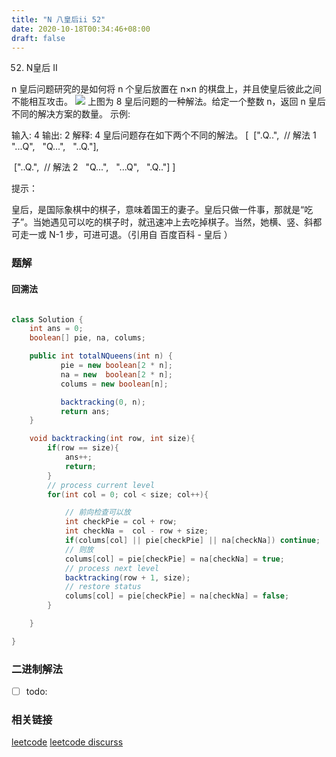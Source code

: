 ```yaml
---
title: "N 八皇后ii 52"
date: 2020-10-18T00:34:46+08:00
draft: false
---
```



52. N皇后 II


n 皇后问题研究的是如何将 n 个皇后放置在 n×n 的棋盘上，并且使皇后彼此之间不能相互攻击。
![](https://assets.leetcode-cn.com/aliyun-lc-upload/uploads/2018/10/12/8-queens.png
)
上图为 8 皇后问题的一种解法。给定一个整数 n，返回 n 皇后不同的解决方案的数量。
示例:


输入: 4
输出: 2
解释: 4 皇后问题存在如下两个不同的解法。
[
 [".Q..",  // 解法 1
  "...Q",
  "Q...",
  "..Q."],

 ["..Q.",  // 解法 2
  "Q...",
  "...Q",
  ".Q.."]
]

提示：

皇后，是国际象棋中的棋子，意味着国王的妻子。皇后只做一件事，那就是“吃子”。当她遇见可以吃的棋子时，就迅速冲上去吃掉棋子。当然，她横、竖、斜都可走一或 N-1 步，可进可退。（引用自 百度百科 - 皇后 ）



### 题解

#### 回溯法

```java

class Solution {
    int ans = 0;
    boolean[] pie, na, colums;

    public int totalNQueens(int n) {
           pie = new boolean[2 * n];
           na = new  boolean[2 * n];
           colums = new boolean[n];

           backtracking(0, n);
           return ans;
    }

    void backtracking(int row, int size){
        if(row == size){
            ans++;
            return;
        }
        // process current level
        for(int col = 0; col < size; col++){

            // 前向检查可以放
            int checkPie = col + row;
            int checkNa =  col - row + size;
            if(colums[col] || pie[checkPie] || na[checkNa]) continue;
            // 则放
            colums[col] = pie[checkPie] = na[checkNa] = true;
            // process next level
            backtracking(row + 1, size);
            // restore status
            colums[col] = pie[checkPie] = na[checkNa] = false;
        }

    }

}


```

### 二进制解法

* [ ] todo:


### 相关链接

[leetcode](https://leetcode-cn.com/problems/n-queens-ii/)
[leetcode discurss](https://leetcode.com/problems/n-queens-ii/discuss/20048/Easiest-Java-Solution-(1ms-98.22))



